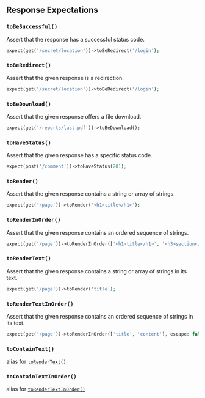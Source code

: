 ## Response Expectations

### `toBeSuccessful()`

Assert that the response has a successful status code.

```php
expect(get('/secret/location'))->toBeRedirect('/login');
 ```

### `toBeRedirect()`

Assert that the given response is a redirection.

```php
expect(get('/secret/location'))->toBeRedirect('/login');
 ```

### `toBeDownload()`

Assert that the given response offers a file download.

```php
expect(get('/reports/last.pdf'))->toBeDownload();
 ```

### `toHaveStatus()`

Assert that the given response has a specific status code.

```php
expect(post('/comment'))->toHaveStatus(201);
 ```

### `toRender()`

Assert that the given response contains a string or array of strings.

```php
expect(get('/page'))->toRender('<h1>title</h1>');
 ```

### `toRenderInOrder()`

Assert that the given response contains an ordered sequence of strings.

```php
expect(get('/page'))->toRenderInOrder(['<h1>title</h1>', '<h3>section</h3>']);
 ```

### `toRenderText()`

Assert that the given response contains a string or array of strings in its text.

```php
expect(get('/page'))->toRender('title');
 ```

### `toRenderTextInOrder()`

Assert that the given response contains an ordered sequence of strings in its text.

```php
expect(get('/page'))->toRenderInOrder(['title', 'content'], escape: false);
 ```

### `toContainText()`

alias for [`toRenderText()`](#torendertext)

### `toContainTextInOrder()`

alias for [`toRenderTextInOrder()`](#torendertextinorder)

